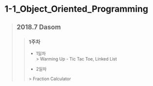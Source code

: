 # 1-1_Object_Oriented_Programming
> ## 2018.7 Dasom
>> ### 1주차
>> <ul>
   >> <li> 1일차 </li>
>>> Warming Up - Tic Tac Toe, Linked List
>> </ul>
>> <ul>
   >> <li> 2일차 </li>
>> </ul>
>>> Fraction Calculator
